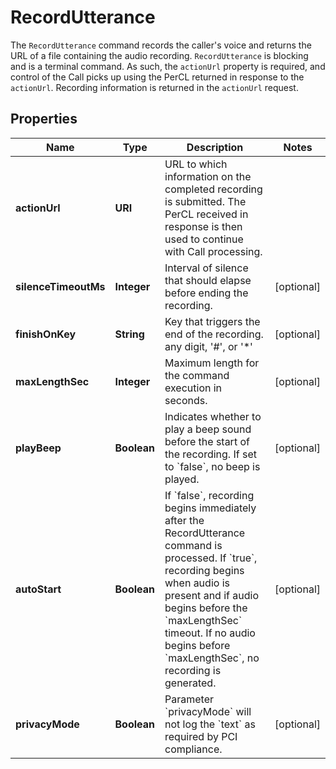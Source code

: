 

# RecordUtterance

The `RecordUtterance` command records the caller's voice and returns the URL of a file containing the audio recording. `RecordUtterance` is blocking and is a terminal command. As such, the `actionUrl` property is required, and control of the Call picks up using the PerCL returned in response to the `actionUrl`. Recording information is returned in the `actionUrl` request.

## Properties

Name | Type | Description | Notes
------------ | ------------- | ------------- | -------------
**actionUrl** | **URI** | URL to which information on the completed recording is submitted. The PerCL received in response is then used to continue with Call processing. | 
**silenceTimeoutMs** | **Integer** | Interval of silence that should elapse before ending the recording. |  [optional]
**finishOnKey** | **String** | Key that triggers the end of the recording. any digit, &#39;#&#39;, or &#39;*&#39; |  [optional]
**maxLengthSec** | **Integer** | Maximum length for the command execution in seconds. |  [optional]
**playBeep** | **Boolean** | Indicates whether to play a beep sound before the start of the recording. If set to &#x60;false&#x60;, no beep is played. |  [optional]
**autoStart** | **Boolean** | If &#x60;false&#x60;, recording begins immediately after the RecordUtterance command is processed. If &#x60;true&#x60;, recording begins when audio is present and if audio begins before the &#x60;maxLengthSec&#x60; timeout. If no audio begins before &#x60;maxLengthSec&#x60;, no recording is generated. |  [optional]
**privacyMode** | **Boolean** | Parameter &#x60;privacyMode&#x60; will not log the &#x60;text&#x60; as required by PCI compliance. |  [optional]



